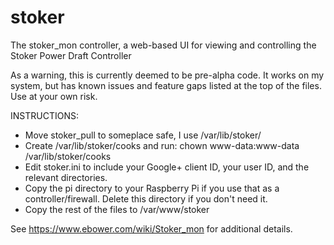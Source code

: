 # stoker
The stoker_mon controller, a web-based UI for viewing and controlling the 
Stoker Power Draft Controller

As a warning, this is currently deemed to be pre-alpha code. It works on my
system, but has known issues and feature gaps listed at the top of the files.
Use at your own risk.

INSTRUCTIONS:
* Move stoker_pull to someplace safe, I use /var/lib/stoker/
* Create /var/lib/stoker/cooks and run:
    chown www-data:www-data /var/lib/stoker/cooks
* Edit stoker.ini to include your Google+ client ID, your user ID, and the 
relevant directories.
* Copy the pi directory to your Raspberry Pi if you use that as a 
controller/firewall. Delete this directory if you don't need it.
* Copy the rest of the files to /var/www/stoker

See https://www.ebower.com/wiki/Stoker_mon for additional details.
